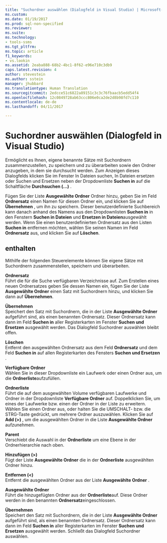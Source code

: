 ```yaml
---
title: "Suchordner auswählen (Dialogfeld in Visual Studio) | Microsoft-Dokumentation"
ms.custom: 
ms.date: 01/19/2017
ms.prod: sql-non-specified
ms.reviewer: 
ms.suite: 
ms.technology:
- tools-ssms
ms.tgt_pltfrm: 
ms.topic: article
f1_keywords:
- vs.lookin
ms.assetid: 2eaba888-68b2-4bc1-8f62-e96e710c3db9
caps.latest.revision: 4
author: stevestein
ms.author: sstein
manager: jhubbard
ms.translationtype: Human Translation
ms.sourcegitcommit: 2edcce51c6822a89151c3c3c76fbaacb5edd54f4
ms.openlocfilehash: 12c0849728ab63ccc806e0ca2de2d8b98fd7c110
ms.contentlocale: de-de
ms.lasthandoff: 04/11/2017

---
```

# <a name="choose-search-folders-dialog-box-visual-studio"></a>Suchordner auswählen (Dialogfeld in Visual Studio)
Ermöglicht es Ihnen, eigene benannte Sätze mit Suchordnern zusammenzustellen, zu speichern und zu überarbeiten sowie den Ordner anzugeben, in dem sie durchsucht werden. Zum Anzeigen dieses Dialogfelds klicken Sie im Fenster In Dateien suchen, In Dateien ersetzen oder Suchen und Ersetzen neben der Dropdownliste **Suchen in** auf die Schaltfläche **Durchsuchen (...)** .  
  
Fügen Sie der Liste **Ausgewählte Ordner** Ordner hinzu, geben Sie im Feld **Ordnersatz** einen Namen für diesen Ordner ein, und klicken Sie auf **Übernehmen** , um ihn zu speichern. Dieser benutzerdefinierte Suchbereich kann danach anhand des Namens aus den Dropdownlisten **Suchen in** in den Fenstern **Suchen in Dateien** und **Ersetzen in Dateien**ausgewählt werden. Wenn Sie einen benutzerdefinierten Ordnersatz aus den Listen **Suchen in** entfernen möchten, wählen Sie seinen Namen im Feld **Ordnersatz** aus, und klicken Sie auf **Löschen**.  
  
## <a name="options"></a>enthalten  
Mithilfe der folgenden Steuerelemente können Sie eigene Sätze mit Suchordnern zusammenstellen, speichern und überarbeiten.  
  
**Ordnersatz**  
Führt die für die Suche verfügbaren Verzeichnisse auf. Zum Erstellen eines neuen Ordnersatzes geben Sie dessen Namen ein, fügen Sie der Liste **Ausgewählte Ordner** einen Satz mit Suchordnern hinzu, und klicken Sie dann auf **Übernehmen**.  
  
**Übernehmen**  
Speichert den Satz mit Suchordnern, die in der Liste **Ausgewählte Ordner** aufgeführt sind, als einen benannten Ordnersatz. Dieser Ordnersatz kann dann im Feld **Suchen in** aller Registerkarten im Fenster **Suchen und Ersetzen** ausgewählt werden. Das Dialogfeld Suchordner auswählen bleibt offen.  
  
**Löschen**  
Entfernt den ausgewählten Ordnersatz aus dem Feld **Ordnersatz** und dem Feld **Suchen in** auf allen Registerkarten des Fensters **Suchen und Ersetzen** .  
  
**Verfügbare Ordner**  
Wählen Sie in dieser Dropdownliste ein Laufwerk oder einen Ordner aus, um die **Ordnerliste**aufzufüllen.  
  
**Ordnerliste**  
Führt die auf dem ausgewählten Volume verfügbaren Laufwerke und Ordner in der Dropdownliste **Verfügbare Ordner** auf. Doppelklicken Sie, um eines der Laufwerke bzw. einen der Ordner in der Liste zu erweitern. Wählen Sie einen Ordner aus, oder halten Sie die UMSCHALT- bzw. die STRG-Taste gedrückt, um mehrere Ordner auszuwählen. Klicken Sie auf **Add (>)** , um die ausgewählten Ordner in die Liste **Ausgewählte Ordner** aufzunehmen.  
  
**Parent**  
Verschiebt die Auswahl in der **Ordnerliste** um eine Ebene in der Ordnerhierarchie nach oben.  
  
**Hinzufügen (&gt;)**  
Fügt der Liste **Ausgewählte Ordner** die in der **Ordnerliste** ausgewählten Ordner hinzu.  
  
**Entfernen (&lt;)**  
Entfernt die ausgewählten Ordner aus der Liste **Ausgewählte Ordner** .  
  
**Ausgewählte Ordner**  
Führt die hinzugefügten Ordner aus der **Ordnerliste**auf. Diese Ordner werden in den benannten **Ordnersatz**eingeschlossen.  
  
**Übernehmen**  
Speichert den Satz mit Suchordnern, die in der Liste **Ausgewählte Ordner** aufgeführt sind, als einen benannten Ordnersatz. Dieser Ordnersatz kann dann im Feld **Suchen in** aller Registerkarten im Fenster **Suchen und Ersetzen** ausgewählt werden. Schließt das Dialogfeld Suchordner auswählen.  
  

